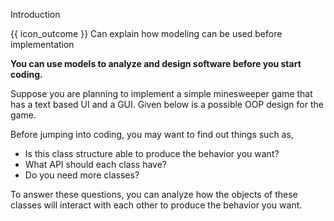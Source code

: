 <span id="title">Introduction</span>

<span id="prereqs"></span>

<span id="outcomes">{{ icon_outcome }} Can explain how modeling can be used before implementation</span>

<div id="body">

**You can use models to analyze and design software before you start coding.**

Suppose you are planning to implement a simple minesweeper game that has a text based UI and a GUI. Given below is a possible OOP design for the game.

<pic src="{{baseUrl}}/modeling/modelingASolution/introduction/images/textLogicMinefieldCell.png" height="50" />
<p/>

Before jumping into coding, you may want to find out things such as,

* Is this class structure able to produce the behavior you want?
* What API should each class have?
* Do you need more classes?

To answer these questions, you can analyze how the objects of these classes will interact with each other to produce the behavior you want.

</div>

<div id="extras">
</div>
